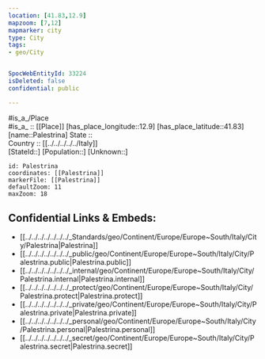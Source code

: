 ```yaml
---
location: [41.83,12.9] 
mapzoom: [7,12] 
mapmarker: city 
type: City
tags:
- geo/City


SpocWebEntityId: 33224
isDeleted: false
confidential: public

---
```

#is_a_/Place  
#is_a_ :: [[Place]] 
[has_place_longitude::12.9] 
[has_place_latitude::41.83] 
[name::Palestrina] 
State ::  
Country :: [[../../../../../Italy]]  
[StateId::] 
[Population::] 
[Unknown::] 


```leaflet
id: Palestrina
coordinates: [[Palestrina]] 
markerFile: [[Palestrina]] 
defaultZoom: 11 
maxZoom: 18
```


## Confidential Links & Embeds: 
- [[../../../../../../../_Standards/geo/Continent/Europe/Europe~South/Italy/City/Palestrina|Palestrina]] 
- [[../../../../../../../_public/geo/Continent/Europe/Europe~South/Italy/City/Palestrina.public|Palestrina.public]] 
- [[../../../../../../../_internal/geo/Continent/Europe/Europe~South/Italy/City/Palestrina.internal|Palestrina.internal]] 
- [[../../../../../../../_protect/geo/Continent/Europe/Europe~South/Italy/City/Palestrina.protect|Palestrina.protect]] 
- [[../../../../../../../_private/geo/Continent/Europe/Europe~South/Italy/City/Palestrina.private|Palestrina.private]] 
- [[../../../../../../../_personal/geo/Continent/Europe/Europe~South/Italy/City/Palestrina.personal|Palestrina.personal]] 
- [[../../../../../../../_secret/geo/Continent/Europe/Europe~South/Italy/City/Palestrina.secret|Palestrina.secret]] 
